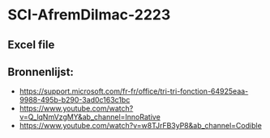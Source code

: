 # SCI-AfremDilmac-2223
## Excel file

## Bronnenlijst:
* https://support.microsoft.com/fr-fr/office/tri-tri-fonction-64925eaa-9988-495b-b290-3ad0c163c1bc
* https://www.youtube.com/watch?v=Q_lqNmVzgMY&ab_channel=InnoRative
* https://www.youtube.com/watch?v=w8TJrFB3yP8&ab_channel=Codible
